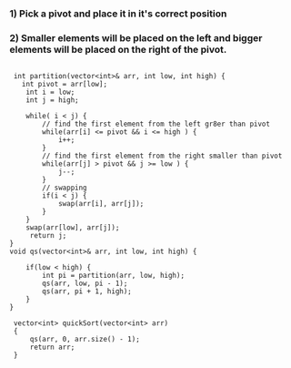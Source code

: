 ### 1) Pick a pivot and place it in it's correct position

### 2) Smaller elements will be placed on the left and bigger elements will be placed on the right of the pivot.


```

 int partition(vector<int>& arr, int low, int high) {
   int pivot = arr[low];
    int i = low;
    int j = high;

    while( i < j) {
        // find the first element from the left gr8er than pivot
        while(arr[i] <= pivot && i <= high ) {
            i++;
        }
        // find the first element from the right smaller than pivot
        while(arr[j] > pivot && j >= low ) {
            j--;
        }
        // swapping
        if(i < j) {
            swap(arr[i], arr[j]);
        }
    }
    swap(arr[low], arr[j]);
     return j;
}
void qs(vector<int>& arr, int low, int high) {

    if(low < high) {
        int pi = partition(arr, low, high);
        qs(arr, low, pi - 1);
        qs(arr, pi + 1, high);
    }
}

 vector<int> quickSort(vector<int> arr)
 {
     qs(arr, 0, arr.size() - 1);
     return arr;
 }

```

